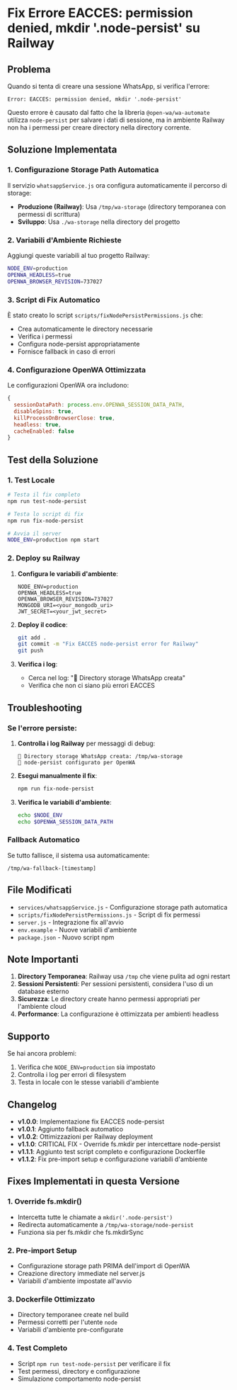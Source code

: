 # Fix Errore EACCES: permission denied, mkdir '.node-persist' su Railway

## Problema

Quando si tenta di creare una sessione WhatsApp, si verifica l'errore:

```
Error: EACCES: permission denied, mkdir '.node-persist'
```

Questo errore è causato dal fatto che la libreria `@open-wa/wa-automate` utilizza `node-persist` per salvare i dati di sessione, ma in ambiente Railway non ha i permessi per creare directory nella directory corrente.

## Soluzione Implementata

### 1. Configurazione Storage Path Automatica

Il servizio `whatsappService.js` ora configura automaticamente il percorso di storage:

- **Produzione (Railway)**: Usa `/tmp/wa-storage` (directory temporanea con permessi di scrittura)
- **Sviluppo**: Usa `./wa-storage` nella directory del progetto

### 2. Variabili d'Ambiente Richieste

Aggiungi queste variabili al tuo progetto Railway:

```bash
NODE_ENV=production
OPENWA_HEADLESS=true
OPENWA_BROWSER_REVISION=737027
```

### 3. Script di Fix Automatico

È stato creato lo script `scripts/fixNodePersistPermissions.js` che:

- Crea automaticamente le directory necessarie
- Verifica i permessi
- Configura node-persist appropriatamente
- Fornisce fallback in caso di errori

### 4. Configurazione OpenWA Ottimizzata

Le configurazioni OpenWA ora includono:

```javascript
{
  sessionDataPath: process.env.OPENWA_SESSION_DATA_PATH,
  disableSpins: true,
  killProcessOnBrowserClose: true,
  headless: true,
  cacheEnabled: false
}
```

## Test della Soluzione

### 1. Test Locale

```bash
# Testa il fix completo
npm run test-node-persist

# Testa lo script di fix
npm run fix-node-persist

# Avvia il server
NODE_ENV=production npm start
```

### 2. Deploy su Railway

1. **Configura le variabili d'ambiente**:
   ```
   NODE_ENV=production
   OPENWA_HEADLESS=true
   OPENWA_BROWSER_REVISION=737027
   MONGODB_URI=<your_mongodb_uri>
   JWT_SECRET=<your_jwt_secret>
   ```

2. **Deploy il codice**:
   ```bash
   git add .
   git commit -m "Fix EACCES node-persist error for Railway"
   git push
   ```

3. **Verifica i log**:
   - Cerca nel log: "📁 Directory storage WhatsApp creata"
   - Verifica che non ci siano più errori EACCES

## Troubleshooting

### Se l'errore persiste:

1. **Controlla i log Railway** per messaggi di debug:
   ```
   📁 Directory storage WhatsApp creata: /tmp/wa-storage
   🔧 node-persist configurato per OpenWA
   ```

2. **Esegui manualmente il fix**:
   ```bash
   npm run fix-node-persist
   ```

3. **Verifica le variabili d'ambiente**:
   ```bash
   echo $NODE_ENV
   echo $OPENWA_SESSION_DATA_PATH
   ```

### Fallback Automatico

Se tutto fallisce, il sistema usa automaticamente:
```
/tmp/wa-fallback-[timestamp]
```

## File Modificati

- `services/whatsappService.js` - Configurazione storage path automatica
- `scripts/fixNodePersistPermissions.js` - Script di fix permessi
- `server.js` - Integrazione fix all'avvio
- `env.example` - Nuove variabili d'ambiente
- `package.json` - Nuovo script npm

## Note Importanti

1. **Directory Temporanea**: Railway usa `/tmp` che viene pulita ad ogni restart
2. **Sessioni Persistenti**: Per sessioni persistenti, considera l'uso di un database esterno
3. **Sicurezza**: Le directory create hanno permessi appropriati per l'ambiente cloud
4. **Performance**: La configurazione è ottimizzata per ambienti headless

## Supporto

Se hai ancora problemi:

1. Verifica che `NODE_ENV=production` sia impostato
2. Controlla i log per errori di filesystem
3. Testa in locale con le stesse variabili d'ambiente

## Changelog

- **v1.0.0**: Implementazione fix EACCES node-persist
- **v1.0.1**: Aggiunto fallback automatico
- **v1.0.2**: Ottimizzazioni per Railway deployment
- **v1.1.0**: CRITICAL FIX - Override fs.mkdir per intercettare node-persist
- **v1.1.1**: Aggiunto test script completo e configurazione Dockerfile
- **v1.1.2**: Fix pre-import setup e configurazione variabili d'ambiente

## Fixes Implementati in questa Versione

### 1. Override fs.mkdir() 
- Intercetta tutte le chiamate a `mkdir('.node-persist')`
- Redirecta automaticamente a `/tmp/wa-storage/node-persist`
- Funziona sia per fs.mkdir che fs.mkdirSync

### 2. Pre-import Setup
- Configurazione storage path PRIMA dell'import di OpenWA
- Creazione directory immediate nel server.js
- Variabili d'ambiente impostate all'avvio

### 3. Dockerfile Ottimizzato
- Directory temporanee create nel build
- Permessi corretti per l'utente `node`
- Variabili d'ambiente pre-configurate

### 4. Test Completo
- Script `npm run test-node-persist` per verificare il fix
- Test permessi, directory e configurazione
- Simulazione comportamento node-persist 
